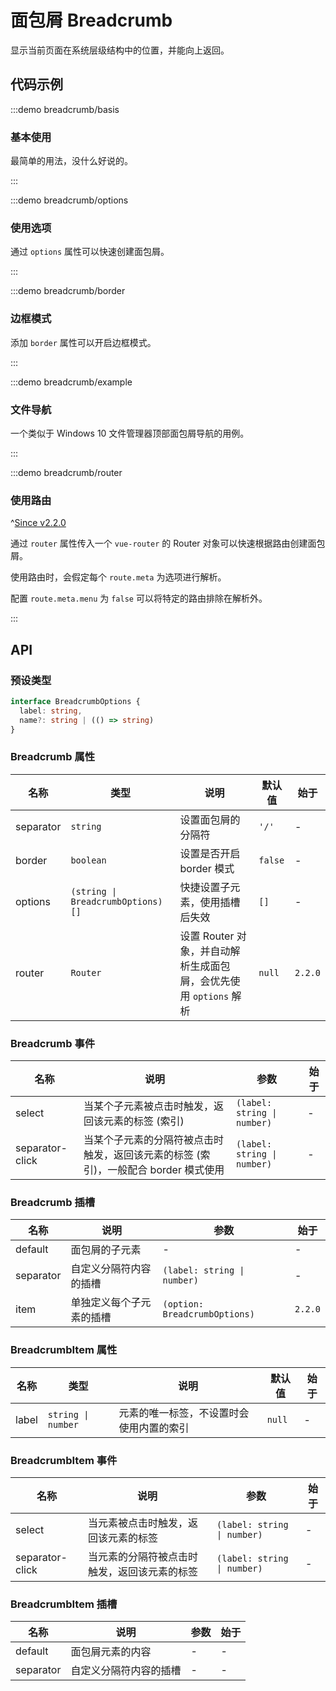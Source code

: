 # 面包屑 Breadcrumb

显示当前页面在系统层级结构中的位置，并能向上返回。

## 代码示例

:::demo breadcrumb/basis

### 基本使用

最简单的用法，没什么好说的。

:::

:::demo breadcrumb/options

### 使用选项

通过 `options` 属性可以快速创建面包屑。

:::

:::demo breadcrumb/border

### 边框模式

添加 `border` 属性可以开启边框模式。

:::

:::demo breadcrumb/example

### 文件导航

一个类似于 Windows 10 文件管理器顶部面包屑导航的用例。

:::

:::demo breadcrumb/router

### 使用路由

^[Since v2.2.0](!s)

通过 `router` 属性传入一个 `vue-router` 的 Router 对象可以快速根据路由创建面包屑。

使用路由时，会假定每个 `route.meta` 为选项进行解析。

配置 `route.meta.menu` 为 `false` 可以将特定的路由排除在解析外。

:::

## API

### 预设类型

```ts
interface BreadcrumbOptions {
  label: string,
  name?: string | (() => string)
}
```

### Breadcrumb 属性

| 名称      | 类型                              | 说明                                                              | 默认值  | 始于    |
| --------- | --------------------------------- | ----------------------------------------------------------------- | ------- | ------- |
| separator | `string`                          | 设置面包屑的分隔符                                                | `'/'`   | -       |
| border    | `boolean`                         | 设置是否开启 border 模式                                          | `false` | -       |
| options   | `(string \| BreadcrumbOptions)[]` | 快捷设置子元素，使用插槽后失效                                    | `[]`    | -       |
| router    | `Router`                          | 设置 Router 对象，并自动解析生成面包屑，会优先使用 `options` 解析 | `null`  | `2.2.0` |

### Breadcrumb 事件

| 名称            | 说明                                                                                | 参数                        | 始于 |
| --------------- | ----------------------------------------------------------------------------------- | --------------------------- | ---- |
| select          | 当某个子元素被点击时触发，返回该元素的标签 (索引)                                   | `(label: string \| number)` | -    |
| separator-click | 当某个子元素的分隔符被点击时触发，返回该元素的标签 (索引)，一般配合 border 模式使用 | `(label: string \| number)` | -    |

### Breadcrumb 插槽

| 名称      | 说明                     | 参数                          | 始于    |
| --------- | ------------------------ | ----------------------------- | ------- |
| default   | 面包屑的子元素           | -                             | -       |
| separator | 自定义分隔符内容的插槽   | `(label: string \| number)`   | -       |
| item      | 单独定义每个子元素的插槽 | `(option: BreadcrumbOptions)` | `2.2.0` |

### BreadcrumbItem 属性

| 名称  | 类型               | 说明                                     | 默认值 | 始于 |
| ----- | ------------------ | ---------------------------------------- | ------ | ---- |
| label | `string \| number` | 元素的唯一标签，不设置时会使用内置的索引 | `null` | -    |

### BreadcrumbItem 事件

| 名称            | 说明                                         | 参数                        | 始于 |
| --------------- | -------------------------------------------- | --------------------------- | ---- |
| select          | 当元素被点击时触发，返回该元素的标签         | `(label: string \| number)` | -    |
| separator-click | 当元素的分隔符被点击时触发，返回该元素的标签 | `(label: string \| number)` | -    |

### BreadcrumbItem 插槽

| 名称      | 说明                   | 参数 | 始于 |
| --------- | ---------------------- | ---- | ---- |
| default   | 面包屑元素的内容       | -    | -    |
| separator | 自定义分隔符内容的插槽 | -    | -    |
